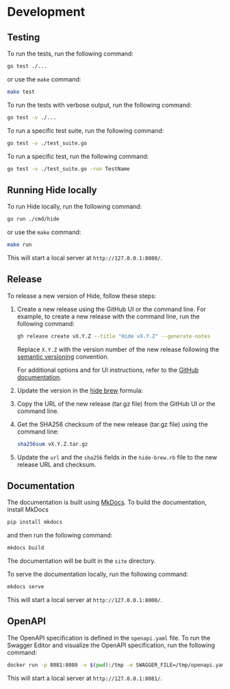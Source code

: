 # Development

## Testing

To run the tests, run the following command:

```bash
go test ./...
```

or use the `make` command:

```bash
make test
```

To run the tests with verbose output, run the following command:

```bash
go test -v ./...
```

To run a specific test suite, run the following command:

```bash
go test -v ./test_suite.go
```

To run a specific test, run the following command:

```bash
go test -v ./test_suite.go -run TestName
```

## Running Hide locally

To run Hide locally, run the following command:

```bash
go run ./cmd/hide
```

or use the `make` command:

```bash
make run
```

This will start a local server at `http://127.0.0.1:8080/`.

## Release

To release a new version of Hide, follow these steps:

1. Create a new release using the GitHub UI or the command line. For example, to create a new release with the command line, run the following command:

    ```bash
    gh release create vX.Y.Z --title "Hide vX.Y.Z" --generate-notes
    ```

    Replace `X.Y.Z` with the version number of the new release following the [semantic versioning](https://semver.org/) convention.

    For additional options and for UI instructions, refer to the [GitHub documentation](https://docs.github.com/en/repositories/releasing-projects-on-github/managing-releases-in-a-repository).

2. Update the version in the [hide brew](https://github.com/hide-org/homebrew-formulae/blob/main/Formula/hide.rb) formula:
  1. Copy the URL of the new release (tar.gz file) from the GitHub UI or the command line.
  2. Get the SHA256 checksum of the new release (tar.gz file) using the command line:

     ```bash
     sha256sum vX.Y.Z.tar.gz
     ```

  3. Update the `url` and the `sha256` fields in the `hide-brew.rb` file to the new release URL and checksum.

## Documentation

The documentation is built using [MkDocs](https://www.mkdocs.org/). To build the documentation, install MkDocs

```bash
pip install mkdocs
```

and then run the following command:

```bash
mkdocs build
```

The documentation will be built in the `site` directory.

To serve the documentation locally, run the following command:

```bash
mkdocs serve
```

This will start a local server at `http://127.0.0.1:8000/`.

## OpenAPI

The OpenAPI specification is defined in the `openapi.yaml` file. To run the Swagger Editor and visualize the OpenAPI specification, run the following command:

```bash
docker run -p 8081:8080 -v $(pwd):/tmp -e SWAGGER_FILE=/tmp/openapi.yaml swaggerapi/swagger-editor
```

This will start a local server at `http://127.0.0.1:8081/`.

